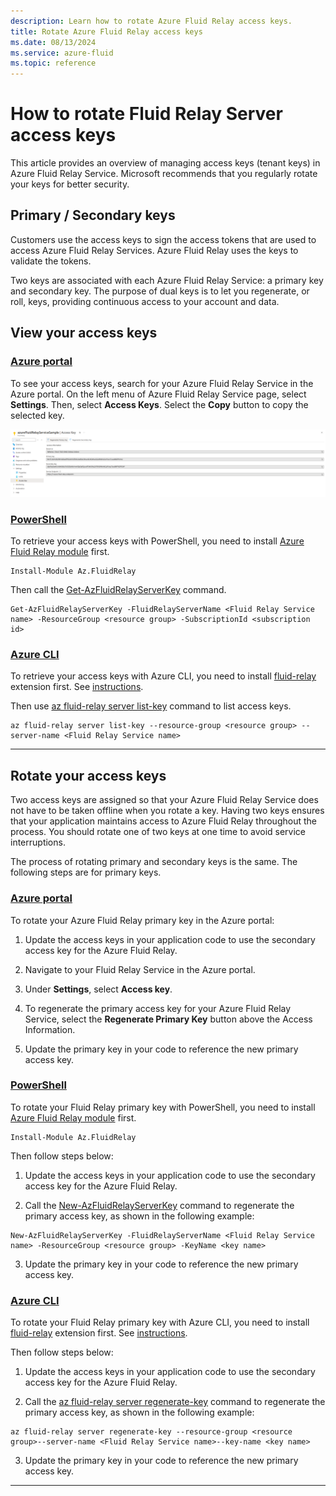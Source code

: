 ```yaml
---
description: Learn how to rotate Azure Fluid Relay access keys.
title: Rotate Azure Fluid Relay access keys
ms.date: 08/13/2024
ms.service: azure-fluid
ms.topic: reference
---
```


# How to rotate Fluid Relay Server access keys
This article provides an overview of managing access keys (tenant keys) in Azure Fluid Relay Service. Microsoft recommends that you regularly rotate your keys for better security.

## Primary / Secondary keys
Customers use the access keys to sign the access tokens that are used to access Azure Fluid Relay Services. Azure Fluid Relay uses the keys to validate the tokens.

Two keys are associated with each Azure Fluid Relay Service: a primary key and secondary key. The purpose of dual keys is to let you regenerate, or roll, keys, providing continuous access to your account and data.

## View your access keys

### [Azure portal](#tab/azure-portal)
To see your access keys, search for your Azure Fluid Relay Service in the Azure portal. On the left menu of Azure Fluid Relay Service page, select **Settings**. Then, select **Access Keys**. Select the **Copy** button to copy the selected key.

[![Screenshot that shows the Access Keys page.](../images/rotate-tenant-keys.png)](../images/rotate-tenant-keys.png#lightbox)

### [PowerShell](#tab/azure-powershell)
To retrieve your access keys with PowerShell, you need to install [Azure Fluid Relay module](/powershell/module/az.fluidrelay) first.

```azurepowershell
Install-Module Az.FluidRelay
```

Then call the [Get-AzFluidRelayServerKey](/powershell/module/az.fluidrelay/get-azfluidrelayserverkey) command.

```azurepowershell
Get-AzFluidRelayServerKey -FluidRelayServerName <Fluid Relay Service name> -ResourceGroup <resource group> -SubscriptionId <subscription id>
```

### [Azure CLI](#tab/azure-cli)
To retrieve your access keys with Azure CLI, you need to install [fluid-relay](/cli/azure/fluid-relay) extension first. See [instructions](/cli/azure/azure-cli-extensions-overview).

Then use [az fluid-relay server list-key](/cli/azure/fluid-relay/server?view=azure-cli-latest&preserve-view=true#az-fluid-relay-server-list-key) command to list access keys.

```azurecli
az fluid-relay server list-key --resource-group <resource group> --server-name <Fluid Relay Service name>
```

---

## Rotate your access keys
Two access keys are assigned so that your Azure Fluid Relay Service does not have to be taken offline when you rotate a key. Having two keys ensures that your application maintains access to Azure Fluid Relay throughout the process. You should rotate one of two keys at one time to avoid service interruptions.

The process of rotating primary and secondary keys is the same. The following steps are for primary keys.

### [Azure portal](#tab/azure-portal)
To rotate your Azure Fluid Relay primary key in the Azure portal:

1. Update the access keys in your application code to use the secondary access key for the Azure Fluid Relay.

2. Navigate to your Fluid Relay Service in the Azure portal.

3. Under **Settings**, select **Access key**.

4. To regenerate the primary access key for your Azure Fluid Relay Service, select the **Regenerate Primary Key** button above the Access Information.

5. Update the primary key in your code to reference the new primary access key.

### [PowerShell](#tab/azure-powershell)
To rotate your Fluid Relay primary key with PowerShell, you need to install [Azure Fluid Relay module](/powershell/module/az.fluidrelay) first.

```azurepowershell
Install-Module Az.FluidRelay
```

Then follow steps below:

1. Update the access keys in your application code to use the secondary access key for the Azure Fluid Relay.

2. Call the [New-AzFluidRelayServerKey](/powershell/module/az.fluidrelay/new-azfluidrelayserverkey) command to regenerate the primary access key, as shown in the following example:


```azurepowershell
New-AzFluidRelayServerKey -FluidRelayServerName <Fluid Relay Service name> -ResourceGroup <resource group> -KeyName <key name>
```

3. Update the primary key in your code to reference the new primary access key.

### [Azure CLI](#tab/azure-cli)
To rotate your Fluid Relay primary key with Azure CLI, you need to install [fluid-relay](/cli/azure/fluid-relay) extension first. See [instructions](/cli/azure/azure-cli-extensions-overview).

Then follow steps below:

1. Update the access keys in your application code to use the secondary access key for the Azure Fluid Relay.

2. Call the [az fluid-relay server regenerate-key](/cli/azure/fluid-relay/server?view=azure-cli-latest&preserve-view=true#az-fluid-relay-server-regenerate-key) command to regenerate the primary access key, as shown in the following example:

```azurecli
az fluid-relay server regenerate-key --resource-group <resource group>--server-name <Fluid Relay Service name>--key-name <key name>
```

3. Update the primary key in your code to reference the new primary access key.

---